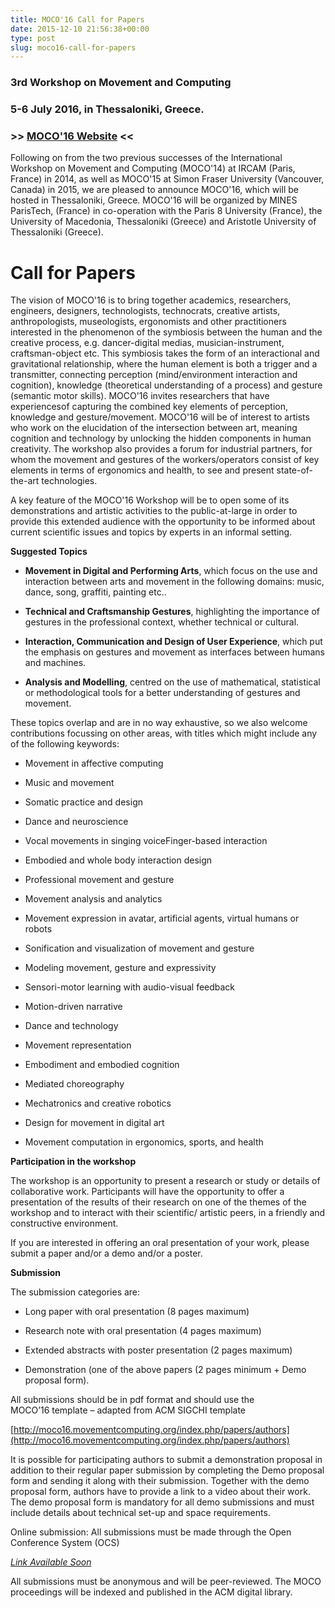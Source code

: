 ```yaml
---
title: MOCO'16 Call for Papers
date: 2015-12-10 21:56:38+00:00
type: post
slug: moco16-call-for-papers
---
```


### 3rd Workshop on Movement and Computing




### 5-6 July 2016, in Thessaloniki, Greece.




###




### >> [MOCO'16 Website](http://moco16.movementcomputing.org/) <<


Following on from the two previous successes of the International Workshop on Movement and Computing (MOCO'14) at IRCAM (Paris, France) in 2014, as well as MOCO'15 at Simon Fraser University (Vancouver, Canada) in 2015, we are pleased to announce MOCO'16, which will be hosted in Thessaloniki, Greece. MOCO'16 will be organized by MINES ParisTech, (France) in co-operation with the Paris 8 University (France), the University of Macedonia, Thessaloniki (Greece) and Aristotle University of Thessaloniki (Greece).


# Call for Papers




The vision of MOCO'16 is to bring together academics, researchers, engineers, designers, technologists, technocrats, creative artists, anthropologists, museologists, ergonomists and other practitioners interested in the phenomenon of the symbiosis between the human and the creative process, e.g. dancer-digital medias, musician-instrument, craftsman-object etc. This symbiosis takes the form of an interactional and gravitational relationship, where the human element is both a trigger and a transmitter, connecting perception (mind/environment interaction and cognition), knowledge (theoretical understanding of a process) and gesture (semantic motor skills). MOCO'16 invites researchers that have experiencesof capturing the combined key elements of perception, knowledge and gesture/movement. MOCO'16 will be of interest to artists who work on the elucidation of the intersection between art, meaning cognition and technology by unlocking the hidden components in human creativity. The workshop also provides a forum for industrial partners, for whom the movement and gestures of the workers/operators consist of key elements in terms of ergonomics and health, to see and present state-of-the-art technologies.




A key feature of the MOCO'16 Workshop will be to open some of its demonstrations and artistic activities to the public-at-large in order to provide this extended audience with the opportunity to be informed about current scientific issues and topics by experts in an informal setting.




**Suggested Topics**







  * **Movement in Digital and Performing Arts**, which focus on the use and interaction between arts and movement in the following domains: music, dance, song, graffiti, painting etc..


  * **Technical and Craftsmanship Gestures**, highlighting the importance of gestures in the professional context, whether technical or cultural.


  * **Interaction, Communication and Design of User Experience**, which put the emphasis on gestures and movement as interfaces between humans and machines.


  * **Analysis and Modelling**, centred on the use of mathematical, statistical or methodological tools for a better understanding of gestures and movement.




These topics overlap and are in no way exhaustive, so we also welcome contributions focussing on other areas, with titles which might include any of the following keywords:







  * Movement in affective computing


  * Music and movement


  * Somatic practice and design


  * Dance and neuroscience


  * Vocal movements in singing voiceFinger-based interaction


  * Embodied and whole body interaction design


  * Professional movement and gesture


  * Movement analysis and analytics


  * Movement expression in avatar, artificial agents, virtual humans or robots


  * Sonification and visualization of movement and gesture


  * Modeling movement, gesture and expressivity


  * Sensori-motor learning with audio-visual feedback


  * Motion-driven narrative


  * Dance and technology


  * Movement representation


  * Embodiment and embodied cognition


  * Mediated choreography


  * Mechatronics and creative robotics


  * Design for movement in digital art


  * Movement computation in ergonomics, sports, and health




**Participation in the workshop**




The workshop is an opportunity to present a research or study or details of collaborative work. Participants will have the opportunity to offer a presentation of the results of their research on one of the themes of the workshop and to interact with their scientific/ artistic peers, in a friendly and constructive environment.




If you are interested in offering an oral presentation of your work, please submit a paper and/or a demo and/or a poster.




**Submission**




The submission categories are:







  * Long paper with oral presentation (8 pages maximum)


  * Research note with oral presentation (4 pages maximum)


  * Extended abstracts with poster presentation (2 pages maximum)


  * Demonstration (one of the above papers (2 pages minimum + Demo proposal form).




All submissions should be in pdf format and should use the MOCO’16 template – adapted from ACM SIGCHI template




[http://moco16.movementcomputing.org/index.php/papers/authors](http://moco16.movementcomputing.org/index.php/papers/authors)




It is possible for participating authors to submit a demonstration proposal in addition to their regular paper submission by completing the Demo proposal form and sending it along with their submission. Together with the demo proposal form, authors have to provide a link to a video about their work. The demo proposal form is mandatory for all demo submissions and must include details about technical set-up and space requirements.




Online submission: All submissions must be made through the Open Conference System (OCS)




_[Link Available Soon](http://moco16.movementcomputing.org/index.php/papers/call-for-papers#)_




All submissions must be anonymous and will be peer-reviewed. The MOCO proceedings will be indexed and published in the ACM digital library.
